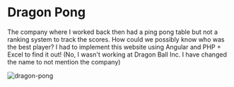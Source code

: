 # Dragon Pong

The company where I worked back then had a ping pong table but not a ranking system to track the scores. How could we possibly know who was the best player? I had to implement this website using Angular and PHP + Excel to find it out! (No, I wasn't working at Dragon Ball Inc. I have changed the name to not mention the company)

![dragon-pong](https://user-images.githubusercontent.com/7153987/59197435-9fdb9f00-8b91-11e9-9ba8-4a1f20ceb816.JPG)

